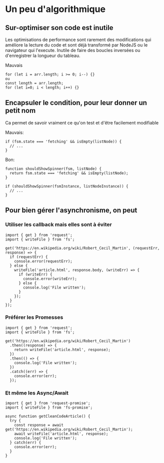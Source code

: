 Un peu d'algorithmique
==

## Sur-optimiser son code est inutile

Les optimisations de performance sont rarement des modifications qui améliore la lecture du code et sont déjà transformé par NodeJS ou le navigateur qui l'execute.
Inutile de faire des boucles inversées ou d'enregistrer la longueur du tableau.

Mauvais
```ecmascript 6
for (let i = arr.length; i >= 0; i--) {}
ou 
const length = arr.length;
for (let i=0; i < length; i++) {}
```

## Encapsuler le condition, pour leur donner un petit nom

Ca permet de savoir vraiment ce qu'on test et d'être facilement modifiable

Mauvais:
```ecmascript 6
if (fsm.state === 'fetching' && isEmpty(listNode)) {
  // ...
}
```
Bon:
```ecmascript 6
function shouldShowSpinner(fsm, listNode) {
  return fsm.state === 'fetching' && isEmpty(listNode);
}

if (shouldShowSpinner(fsmInstance, listNodeInstance)) {
  // ...
}
```

## Pour bien gérer l'asynchronisme, on peut 

### Utiliser les callback mais elles sont à éviter
```ecmascript 6
import { get } from 'request';
import { writeFile } from 'fs';

get('https://en.wikipedia.org/wiki/Robert_Cecil_Martin', (requestErr, response) => {
  if (requestErr) {
    console.error(requestErr);
  } else {
    writeFile('article.html', response.body, (writeErr) => {
      if (writeErr) {
        console.error(writeErr);
      } else {
        console.log('File written');
      }
    });
  }
});
```      
### Préférer les Promesses

```ecmascript 6
import { get } from 'request';
import { writeFile } from 'fs';

get('https://en.wikipedia.org/wiki/Robert_Cecil_Martin')
  .then((response) => {
    return writeFile('article.html', response);
  })
  .then(() => {
    console.log('File written');
  })
  .catch((err) => {
    console.error(err);
  });
```

### Et même les Async/Await

```ecmascript 6
import { get } from 'request-promise';
import { writeFile } from 'fs-promise';

async function getCleanCodeArticle() {
  try {
    const response = await get('https://en.wikipedia.org/wiki/Robert_Cecil_Martin');
    await writeFile('article.html', response);
    console.log('File written');
  } catch(err) {
    console.error(err);
  }
}
```


